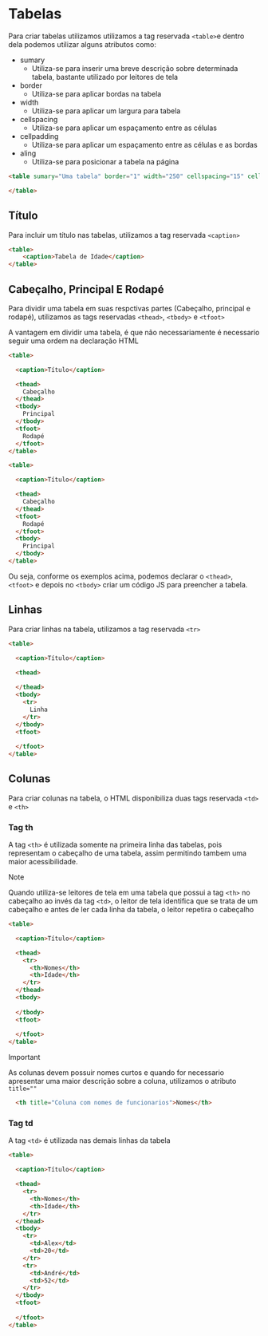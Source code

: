 # Tabelas

Para criar tabelas utilizamos utilizamos a tag reservada ``<table>``e dentro dela podemos utilizar alguns atributos como:

* sumary
  * Utiliza-se para inserir uma breve descrição sobre determinada tabela, bastante utilizado por leitores de tela
* border
  * Utiliza-se para aplicar bordas na tabela
* width
  * Utiliza-se para aplicar um largura para tabela
* cellspacing
  * Utiliza-se para aplicar um espaçamento entre as células
* cellpadding
  * Utiliza-se para aplicar um espaçamento entre as células e as bordas
* aling
  * Utiliza-se para posicionar a tabela na página

```html
<table sumary="Uma tabela" border="1" width="250" cellspacing="15" cellpadding="25" align="center">

</table>
```

## Título

Para incluir um título nas tabelas, utilizamos a tag reservada ``<caption>``

```html
<table>
    <caption>Tabela de Idade</caption>
</table>    
```

## Cabeçalho, Principal E Rodapé

Para dividir uma tabela em suas respctivas partes (Cabeçalho, principal e rodapé), utilizamos as tags reservadas ``<thead>``, ``<tbody>`` e ``<tfoot>``

A vantagem em dividir uma tabela, é que não necessariamente é necessario seguir uma ordem na declaração HTML

```html
<table>

  <caption>Título</caption>

  <thead>
    Cabeçalho
  </thead>
  <tbody>
    Principal
  </tbody>
  <tfoot>
    Rodapé
  </tfoot>
</table> 
```

```html
<table>

  <caption>Título</caption>

  <thead>
    Cabeçalho
  </thead>
  <tfoot>
    Rodapé
  </tfoot>
  <tbody>
    Principal
  </tbody>
</table> 
```

Ou seja, conforme os exemplos acima, podemos declarar o ``<thead>``, ``<tfoot>`` e depois no ``<tbody>`` criar um código JS para preencher a tabela.

## Linhas

Para criar linhas na tabela, utilizamos a tag reservada ``<tr>``

```html
<table>

  <caption>Título</caption>

  <thead>
    
  </thead>
  <tbody>
    <tr>
      Linha
    </tr>
  </tbody>
  <tfoot>
    
  </tfoot>
</table>
```

## Colunas

Para criar colunas na tabela, o HTML disponibiliza duas tags reservada ``<td>`` e ``<th>`` 

### Tag th

A tag ``<th>`` é utilizada somente na primeira linha das tabelas, pois representam o cabeçalho de uma tabela, assim permitindo tambem uma maior acessibilidade.

> [!NOTE]
> Quando utiliza-se leitores de tela em uma tabela que possui a tag ``<th>`` no cabeçalho ao invés da tag ``<td>``, o leitor de tela identifica que se trata de um cabeçalho e antes de ler cada linha da tabela, o leitor repetira o cabeçalho

```html
<table>

  <caption>Título</caption>

  <thead>
    <tr>
      <th>Nomes</th>
      <th>Idade</th>
    </tr>
  </thead>
  <tbody>
    
  </tbody>
  <tfoot>
    
  </tfoot>
</table>
```

> [!IMPORTANT]
> As colunas devem possuir nomes curtos e quando for necessario apresentar uma maior descrição sobre a coluna, utilizamos o atributo ``title=""``

```html
  <th title="Coluna com nomes de funcionarios">Nomes</th>
```
### Tag td

A tag ``<td>`` é utilizada nas demais linhas da tabela

```html
<table>

  <caption>Título</caption>

  <thead>
    <tr>
      <th>Nomes</th>
      <th>Idade</th>
    </tr>
  </thead>
  <tbody>
    <tr>
      <td>Alex</td>
      <td>20</td>
    </tr>
    <tr>
      <td>André</td>
      <td>52</td>
    </tr>
  </tbody>
  <tfoot>
    
  </tfoot>
</table>
```